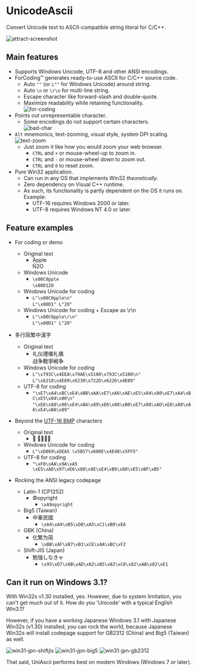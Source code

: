 # UnicodeAscii
Convert Unicode text to ASCII-compatible string literal for C/C++.

![attract-screenshot](readme-res/attract.png)

## Main features

* Supports Windows Unicode, UTF-8 and other ANSI encodings.
* ForCoding™ generates ready-to-use ASCII for C/C++ source code.
  * Auto ``""`` (or ``L""`` for Windows Unicode) around string.
  * Auto `\n` or `\r\n` for multi-line string.
  * Escape character like forward-slash and double-quote.
  * Maximize readability while retaining functionality.  
  ![for-coding](readme-res/for-coding.png)
* Points out unrepresentable character.
  * Some encodings do not support certain characters.  
  ![bad-char](readme-res/bad-char.png)
* ``Alt`` mnemonics, text-zooming, visual style, system DPI scaling.  
  ![text-zoom](readme-res/text-zoom.png)
  * Just zoom it like how you would zoom your web browser.
    * ``CTRL`` and ``+`` or mouse-wheel-up to zoom in.
    * ``CTRL`` and ``-`` or mouse-wheel down to zoom out.
    * ``CTRL`` and ``0`` to reset zoom.
* Pure Win32 application.
  * Can run in any OS that implements Win32 *theoretically*.
  * Zero dependency on Visual C++ runtime.
  * As such, its functionality is partly dependent on the OS it runs on. Example:
    * UTF-16 requires Windows 2000 or later.
    * UTF-8 requires Windows NT 4.0 or later.

## Feature examples

* For coding or demo
  * Original text
    * Àpple  
    Ñ2O
  * Windows Unicode
    * ``\x00C0pple``  
    ``\x00D12O``
  * Windows Unicode for coding
    * ``L"\x00C0pple\n"``  
    ``L"\x00D1" L"2O"``
  * Windows Unicode for coding + Escape as \r\n
    * ``L"\x00C0pple\r\n"``  
    ``L"\x00D1" L"2O"``

* 多行简繁中漢字
  * Original text
    * 礼仪禮儀礼儀  
战争戰爭戦争
  * Windows Unicode for coding
    *  ``L"\x793C\x4EEA\x79AE\x5100\x793C\x5100\n"``  
``L"\x6218\x4E89\x6230\x722D\x6226\x4E89"``
  * UTF-8 for coding
    * ``"\xE7\xA4\xBC\xE4\xBB\xAA\xE7\xA6\xAE\xE5\x84\x80\xE7\xA4\xBC\xE5\x84\x80\n"``  
``"\xE6\x88\x98\xE4\xBA\x89\xE6\x88\xB0\xE7\x88\xAD\xE6\x88\xA6\xE4\xBA\x89"``

* Beyond the [UTF-16 BMP][utf16bmp] characters
  * Original text
    * 𪚥 字怎么念
  * Windows Unicode for coding
    * ``L"\xD869\xDEA5 \x5B57\x600E\x4E48\x5FF5"``
  * UTF-8 for coding
    * ``"\xF0\xAA\x9A\xA5 \xE5\xAD\x97\xE6\x80\x8E\xE4\xB9\x88\xE5\xBF\xB5"``

* Rocking the ANSI legacy codepage
  * Latin-1 (CP1252)
    * ©opyright
      * ``\xA9opyright``
  * Big5 (Taiwan)
    * 中華民國
      * ``\xA4\xA4\xB5\xD8\xA5\xC1\xB0\xEA``
  * GBK (China)
    * 化繁为简
      * ``\xBB\xAF\xB7\xB1\xCE\xAA\xBC\xF2``
  * Shift-JIS (Japan)
    * 勉強しなきゃ
      * ``\x95\xD7\x8B\xAD\x82\xB5\x82\xC8\x82\xAB\x82\xE1``

## Can it run on Windows 3.1?

With Win32s v1.30 installed, yes. However, due to system limitation, you can't get much out of it. How do you 'Unicode' with a typical English Win3.1?

However, if you have a working Japanese Windows 3.1 with Japanese Win32s (v1.30) installed, you can rock the world, because Japanese Win32s will install codepage support for GB2312 (China) and Big5 (Taiwan) as well.

![win31-jpn-shiftjis](readme-res/win31-jpn-shiftjis.png)
![win31-jpn-big5](readme-res/win31-jpn-big5.png)
![win31-jpn-gb2312](readme-res/win31-jpn-gb2312.png)

That said, UniAscii performs best on modern Windows (Windows 7 or later).

[utf16bmp]: https://en.wikipedia.org/wiki/Plane_(Unicode)#Basic_Multilingual_Plane
